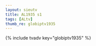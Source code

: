 ```yaml
--- 
layout: sieutv
title: AL1935 s1
tags: [ALtv]
thumb_re: globiptv1935
---
```

{% include tvadv key="globiptv1935" %} 
